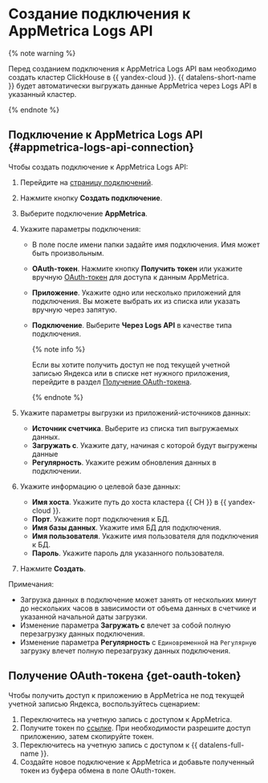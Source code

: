 # Создание подключения к AppMetrica Logs API

{% note warning %}

Перед созданием подключения к AppMetrica Logs API вам необходимо создать кластер ClickHouse в {{ yandex-cloud }}. {{ datalens-short-name }} будет автоматически выгружать данные AppMetrica через Logs API в указанный кластер.

{% endnote %}

## Подключение к AppMetrica Logs API {#appmetrica-logs-api-connection}

Чтобы создать подключение к AppMetrica Logs API:


1. Перейдите на [страницу подключений](https://datalens.yandex.ru/connections).

1. Нажмите кнопку **Создать подключение**.

1. Выберите подключение **AppMetrica**.

1. Укажите параметры подключения:

    * В поле после имени папки задайте имя подключения. Имя может быть произвольным.

    * **OAuth-токен**. Нажмите кнопку **Получить токен** или укажите вручную [OAuth-токен](#get-oauth-token) для доступа к данным AppMetrica.

    * **Приложение**. Укажите одно или несколько приложений для подключения. Вы можете выбрать их из списка или указать вручную через запятую.

    * **Подключение**. Выберите **Через Logs API** в качестве типа подключения.

      {% note info %}

      Если вы хотите получить доступ не под текущей учетной записью Яндекса или в списке нет нужного приложения, перейдите в раздел [Получение OAuth-токена](#get-oauth-token).
      
      {% endnote %}
    
1. Укажите параметры выгрузки из приложений-источников данных:

    * **Источник счетчика**. Выберите из списка тип выгружаемых данных.
    * **Загружать с**. Укажите дату, начиная с которой будут выгружены данные
    * **Регулярность**. Укажите режим обновления данных в подключении.

1. Укажите информацию о целевой базе данных:

    * **Имя хоста**. Укажите путь до хоста кластера {{ CH }} в {{ yandex-cloud }}.
    * **Порт**. Укажите порт подключения к БД.
    * **Имя базы данных**. Укажите имя БД для подключения.
    * **Имя пользователя**. Укажите имя пользователя для подключения к БД.
    * **Пароль**. Укажите пароль для указанного пользователя.

1. Нажмите **Создать**.

Примечания:

* Загрузка данных в подключение может занять от нескольких минут до нескольких часов в зависимости от объема данных в счетчике и указанной начальной даты загрузки.
* Изменение параметра **Загружать с** влечет за собой полную перезагрузку данных подключения.
* Изменение параметра **Регулярность** с `Единовременной` на `Регулярную` загрузку влечет полную перезагрузку данных подключения.

## Получение OAuth-токена {get-oauth-token}

Чтобы получить доступ к приложению в AppMetrica не под текущей учетной записью Яндекса, воспользуйтесь сценарием:

1. Переключитесь на учетную запись с доступом к AppMetrica.
1. Получите токен по [ссылке](https://oauth.yandex.ru/authorize?response_type=token&client_id=4f802221a95340dd9417c04bc30606b5). При необходимости разрешите доступ приложению, затем скопируйте токен.
1. Переключитесь на учетную запись с доступом к {{ datalens-full-name }}.
1. Создайте новое подключение к AppMetrica и добавьте полученный токен из буфера обмена в поле OAuth-токен.